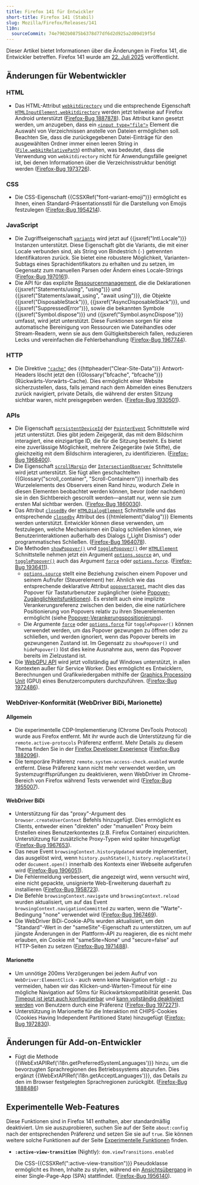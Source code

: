 ```yaml
---
title: Firefox 141 für Entwickler
short-title: Firefox 141 (Stabil)
slug: Mozilla/Firefox/Releases/141
l10n:
  sourceCommit: 74e7902b0875b6378d77df6d2d925a2d09d19f5d
---
```


Dieser Artikel bietet Informationen über die Änderungen in Firefox 141, die Entwickler betreffen.
Firefox 141 wurde am [22. Juli 2025](https://whattrainisitnow.com/release/?version=141) veröffentlicht.

## Änderungen für Webentwickler

### HTML

- Das HTML-Attribut [`webkitdirectory`](/de/docs/Web/HTML/Reference/Elements/input/file#webkitdirectory) und die entsprechende Eigenschaft [`HTMLInputElement.webkitdirectory`](/de/docs/Web/API/HTMLInputElement/webkitdirectory) werden jetzt teilweise auf Firefox Android unterstützt ([Firefox-Bug 1887878](https://bugzil.la/1887878)).
  Das Attribut kann gesetzt werden, um anzugeben, dass ein [`<input type="file">`](/de/docs/Web/HTML/Reference/Elements/input/file) Element die Auswahl von Verzeichnissen anstelle von Dateien ermöglichen soll.
  Beachten Sie, dass die zurückgegebenen Datei-Einträge für den ausgewählten Ordner immer einen leeren String in ([`File.webkitRelativePath`](/de/docs/Web/API/File/webkitRelativePath)) enthalten, was bedeutet, dass die Verwendung von `webkitdirectory` nicht für Anwendungsfälle geeignet ist, bei denen Informationen über die Verzeichnisstruktur benötigt werden ([Firefox-Bug 1973726](https://bugzil.la/1973726)).

### CSS

- Die CSS-Eigenschaft {{CSSXRef("font-variant-emoji")}} ermöglicht es Ihnen, einen Standard-Präsentationsstil für die Darstellung von Emojis festzulegen ([Firefox-Bug 1954214](https://bugzil.la/1954214)).

### JavaScript

- Die Zugriﬀseigenschaft [`variants`](/de/docs/Web/JavaScript/Reference/Global_Objects/Intl/Locale/variants) wird jetzt auf {{jsxref("Intl.Locale")}} Instanzen unterstützt.
  Diese Eigenschaft gibt die Variants, die mit einer Locale verbunden sind, als String von Bindestrich (`-`) getrennten Identifikatoren zurück.
  Sie bietet eine robustere Möglichkeit, Varianten-Subtags eines Sprachidentifikators zu erhalten und zu setzen, im Gegensatz zum manuellen Parsen oder Ändern eines Locale-Strings ([Firefox-Bug 1970161](https://bugzil.la/1970161)).
- Die API für das explizite [Ressourcenmanagement](/de/docs/Web/JavaScript/Guide/Resource_management), die die Deklarationen {{jsxref("Statements/using", "using")}} und {{jsxref("Statements/await_using", "await using")}}, die Objekte {{jsxref("DisposableStack")}}, {{jsxref("AsyncDisposableStack")}}, und {{jsxref("SuppressedError")}}, sowie die bekannten Symbole {{jsxref("Symbol.dispose")}} und {{jsxref("Symbol.asyncDispose")}} umfasst, wird jetzt unterstützt. Diese Funktionen sorgen für eine automatische Bereinigung von Ressourcen wie Dateihandles oder Stream-Readern, wenn sie aus dem Gültigkeitsbereich fallen, reduzieren Lecks und vereinfachen die Fehlerbehandlung ([Firefox-Bug 1967744](https://bugzil.la/1967744)).

### HTTP

- Die Direktive [`"cache"`](/de/docs/Web/HTTP/Reference/Headers/Clear-Site-Data#cache) des {{httpheader("Clear-Site-Data")}} Antwort-Headers löscht jetzt den {{Glossary("bfcache", "bfcache")}} (Rückwärts-Vorwärts-Cache).
  Dies ermöglicht einer Website sicherzustellen, dass, falls jemand nach dem Abmelden eines Benutzers zurück navigiert, private Details, die während der ersten Sitzung sichtbar waren, nicht preisgegeben werden. ([Firefox-Bug 1930501](https://bugzil.la/1930501)).

### APIs

- Die Eigenschaft [`persistentDeviceId`](/de/docs/Web/API/PointerEvent/persistentDeviceId) der [`PointerEvent`](/de/docs/Web/API/PointerEvent) Schnittstelle wird jetzt unterstützt. Dies gibt jedem Zeigegerät, das mit dem Bildschirm interagiert, eine einzigartige ID, die für die Sitzung besteht. Es bietet eine zuverlässige Möglichkeit, mehrere Zeigegeräte (wie Stifte), die gleichzeitig mit dem Bildschirm interagieren, zu identifizieren. ([Firefox-Bug 1968400](https://bugzil.la/1968400)).
- Die Eigenschaft [`scrollMargin`](/de/docs/Web/API/IntersectionObserver/scrollMargin) der [`IntersectionObserver`](/de/docs/Web/API/IntersectionObserver) Schnittstelle wird jetzt unterstützt. Sie fügt allen geschachtelten {{Glossary("scroll_container", "Scroll-Containern")}} innerhalb des Wurzelelements des Observers einen Rand hinzu, wodurch Ziele in diesen Elementen beobachtet werden können, bevor (oder nachdem) sie in den Sichtbereich gescrollt werden—anstatt nur, wenn sie zum ersten Mal sichtbar werden. ([Firefox-Bug 1860030](https://bugzil.la/1860030)).
- Das Attribut [`closedBy`](/de/docs/Web/API/HTMLDialogElement/closedBy) der [`HTMLDialogElement`](/de/docs/Web/API/HTMLDialogElement) Schnittstelle und das entsprechende [`closedby`](/de/docs/Web/HTML/Reference/Elements/dialog#closedby) Attribut des {{htmlelement("dialog")}} Elements werden unterstützt.
  Entwickler können diese verwenden, um festzulegen, welche Mechanismen ein Dialog schließen können, wie Benutzerinteraktionen außerhalb des Dialogs („Light Dismiss“) oder programmatisches Schließen.
  ([Firefox-Bug 1964078](https://bugzil.la/1964078)).
- Die Methoden [`showPopover()`](/de/docs/Web/API/HTMLElement/showPopover) und [`togglePopover()`](/de/docs/Web/API/HTMLElement/togglePopover) der [`HTMLElement`](/de/docs/Web/API/HTMLElement) Schnittstelle nehmen jetzt ein Argument [`options.source`](/de/docs/Web/API/HTMLElement/showPopover#source) an, und [`togglePopover()`](/de/docs/Web/API/HTMLElement/togglePopover) auch das Argument [`force`](/de/docs/Web/API/HTMLElement/togglePopover#force) oder [`options.force`](/de/docs/Web/API/HTMLElement/togglePopover#force_2). ([Firefox-Bug 1936411](https://bugzil.la/1936411)).
  - [`options.source`](/de/docs/Web/API/HTMLElement/showPopover#source) stellt eine Beziehung zwischen einem Popover und seinem Aufrufer (Steuerelement) her.
    Ähnlich wie das entsprechende deklarative Attribut [`popovertarget`](/de/docs/Web/HTML/Reference/Elements/button#popovertarget), macht dies das Popover für Tastaturbenutzer zugänglicher (siehe [Popover-Zugänglichkeitsfunktionen](/de/docs/Web/API/Popover_API/Using#popover_accessibility_features)). Es erstellt auch eine implizite Verankerungsreferenz zwischen den beiden, die eine natürlichere Positionierung von Popovers relativ zu ihren Steuerelementen ermöglicht (siehe [Popover-Verankerungspositionierung](/de/docs/Web/API/Popover_API/Using#popover_anchor_positioning)).
  - Die Argumente [`force`](/de/docs/Web/API/HTMLElement/togglePopover#force) oder [`options.force`](/de/docs/Web/API/HTMLElement/togglePopover#force_2) für `togglePopover()` können verwendet werden, um das Popover gezwungen zu öffnen oder zu schließen, und werden ignoriert, wenn das Popover bereits im gezwungenen Zustand ist.
    Im Gegensatz zu `showPopover()` und `hidePopover()` löst dies keine Ausnahme aus, wenn das Popover bereits im Zielzustand ist.
- Die [WebGPU API](/de/docs/Web/API/WebGPU_API) wird jetzt vollständig auf Windows unterstützt, in allen Kontexten außer für Service Worker. Dies ermöglicht es Entwicklern, Berechnungen und Grafikwiedergaben mithilfe der [Graphics Processing Unit](https://en.wikipedia.org/wiki/Graphics_Processing_Unit) (GPU) eines Benutzercomputers durchzuführen. ([Firefox-Bug 1972486](https://bugzil.la/1972486)).

### WebDriver-Konformität (WebDriver BiDi, Marionette)

#### Allgemein

- Die experimentelle CDP-Implementierung (Chrome DevTools Protocol) wurde aus Firefox entfernt. Mit ihr wurde auch die Unterstützung für die `remote.active-protocols` Präferenz entfernt. Mehr Details zu diesem Thema finden Sie in der [Firefox Developer Experience](https://fxdx.dev/cdp-retirement-in-firefox/) ([Firefox-Bug 1882096](https://bugzil.la/1882096)).
- Die temporäre Präferenz `remote.system-access-check.enabled` wurde entfernt. Diese Präferenz kann nicht mehr verwendet werden, um Systemzugriffsprüfungen zu deaktivieren, wenn WebDriver im Chrome-Bereich von Firefox während Tests verwendet wird ([Firefox-Bug 1955007](https://bugzil.la/1955007)).

#### WebDriver BiDi

- Unterstützung für das "proxy"-Argument des `browser.createUserContext` Befehls hinzugefügt. Dies ermöglicht es Clients, entweder einen "direkten" oder "manuellen" Proxy beim Erstellen eines Benutzerkontextes (z.B. Firefox Container) einzurichten. Unterstützung für zusätzliche Proxy-Typen wird später hinzugefügt ([Firefox-Bug 1967653](https://bugzil.la/1967653)).
- Das neue Event `browsingContext.historyUpdated` wurde implementiert, das ausgelöst wird, wenn `history.pushState()`, `history.replaceState()` oder `document.open()` innerhalb des Kontexts einer Webseite aufgerufen wird ([Firefox-Bug 1906051](https://bugzil.la/1906051)).
- Die Fehlermeldung verbessert, die angezeigt wird, wenn versucht wird, eine nicht gepackte, unsignierte Web-Erweiterung dauerhaft zu installieren ([Firefox-Bug 1958723](https://bugzil.la/1958723)).
- Die Befehle `browsingContext.navigate` und `browsingContext.reload` wurden aktualisiert, um auf das Event `browsingContext.navigationCommitted` zu warten, wenn die "Warte"-Bedingung "none" verwendet wird ([Firefox-Bug 1967469](https://bugzil.la/1967469)).
- Die WebDriver BiDi-Cookie-APIs wurden aktualisiert, um den "Standard"-Wert in der "sameSite"-Eigenschaft zu unterstützen, um auf jüngste Änderungen in der Plattform-API zu reagieren, die es nicht mehr erlauben, ein Cookie mit "sameSite=None" und "secure=false" auf HTTP-Seiten zu setzen ([Firefox-Bug 1971488](https://bugzil.la/1971488)).

#### Marionette

- Um unnötige 200ms Verzögerungen bei jedem Aufruf von `WebDriver:ElementClick` - auch wenn keine Navigation erfolgt - zu vermeiden, haben wir das Klicken-und-Warten-Timeout für eine mögliche Navigation auf 50ms für Rückwärtskompatibilität gesenkt. Das [Timeout ist jetzt auch konfigurierbar](https://firefox-source-docs.mozilla.org/testing/marionette/Prefs.html#marionette-navigate-after-click-timeout) und [kann vollständig deaktiviert werden](https://firefox-source-docs.mozilla.org/testing/marionette/Prefs.html#marionette-navigate-after-click-enabled) von Benutzern durch eine Präferenz ([Firefox-Bug 1972271](https://bugzil.la/1972271)).
- Unterstützung in Marionette für die Interaktion mit CHIPS-Cookies (Cookies Having Independent Partitioned State) hinzugefügt ([Firefox-Bug 1972830](https://bugzil.la/1972830)).

## Änderungen für Add-on-Entwickler

- Fügt die Methode {{WebExtAPIRef('i18n.getPreferredSystemLanguages')}} hinzu, um die bevorzugten Sprachregionen des Betriebssystems abzurufen. Dies ergänzt {{WebExtAPIRef('i18n.getAcceptLanguages')}}, das Details zu den im Browser festgelegten Sprachregionen zurückgibt. ([Firefox-Bug 1888486](https://bugzil.la/1888486))

## Experimentelle Web-Features

Diese Funktionen sind in Firefox 141 enthalten, aber standardmäßig deaktiviert.
Um sie auszuprobieren, suchen Sie auf der Seite `about:config` nach der entsprechenden Präferenz und setzen Sie sie auf `true`.
Sie können weitere solche Funktionen auf der Seite [Experimentelle Funktionen](/de/docs/Mozilla/Firefox/Experimental_features) finden.

- **`:active-view-transition`** (Nightly): `dom.viewTransitions.enabled`

  Die CSS-{{CSSXRef(":active-view-transition")}} Pseudoklasse ermöglicht es Ihnen, Inhalte zu stylen, während ein [Ansichtsübergang](/de/docs/Web/API/View_Transition_API) in einer Single-Page-App (SPA) stattfindet. ([Firefox-Bug 1956140](https://bugzil.la/1956140)).
